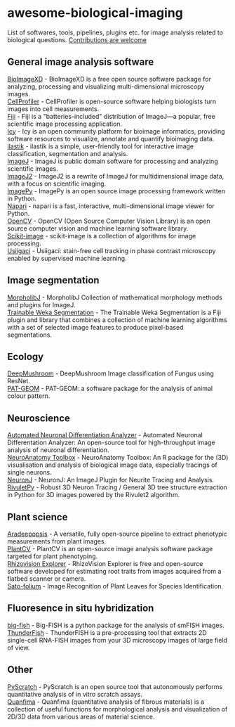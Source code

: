 # awesome-biological-imaging

List of softwares, tools, pipelines, plugins etc. for image analysis related to biological questions. [Contributions are welcome](https://github.com/hallvaaw/awesome-biological-image-analysis/blob/master/CONTRIBUTING.md)

## General image analysis software
[BioImageXD](https://bioimagexd.net) - BioImageXD is a free open source software package for analyzing, processing and visualizing multi-dimensional microscopy images.  
[CellProfiler](https://github.com/CellProfiler/CellProfiler) - CellProfiler is open-source software helping biologists turn images into cell measurements.  
[Fiji](https://github.com/fiji/fiji) - Fiji is a "batteries-included" distribution of ImageJ—a popular, free scientific image processing application.   
[Icy](https://github.com/Icy-imaging) - Icy is an open community platform for bioimage informatics, providing software resources to visualize, annotate and quantify bioimaging data.  
[ilastik](https://github.com/ilastik/ilastik) - ilastik is a simple, user-friendly tool for interactive image classification, segmentation and analysis.  
[ImageJ](https://github.com/imagej/ImageJ) - ImageJ is public domain software for processing and analyzing scientific images.  
[ImageJ2](https://github.com/imagej/imagej2) - ImageJ2 is a rewrite of ImageJ for multidimensional image data, with a focus on scientific imaging.   
[ImagePy](https://github.com/Image-Py/imagepy) - ImagePy is an open source image processing framework written in Python.  
[Napari](https://github.com/napari/napari) - napari is a fast, interactive, multi-dimensional image viewer for Python.   
[OpenCV](https://github.com/opencv/opencv) - OpenCV (Open Source Computer Vision Library) is an open source computer vision and machine learning software library.     
[Scikit-image](https://github.com/scikit-image/scikit-image) - scikit-image is a collection of algorithms for image processing.   
[Usiigaci](https://github.com/oist/usiigaci) - Usiigaci: stain-free cell tracking in phase contrast microscopy enabled by supervised machine learning.   


## Image segmentation
[MorpholibJ](https://github.com/ijpb/MorphoLibJ) - MorpholibJ Collection of mathematical morphology methods and plugins for ImageJ.   
[Trainable Weka Segmentation](https://github.com/fiji/Trainable_Segmentation) - The Trainable Weka Segmentation is a Fiji plugin and library that combines a collection of machine learning algorithms with a set of selected image features to produce pixel-based segmentations.   

## Ecology
[DeepMushroom](https://github.com/Olament/DeepMushroom) - DeepMushroom Image classification of Fungus using ResNet.  
[PAT-GEOM](http://ianzwchan.com/my-research/pat-geom/) - PAT-GEOM: a software package for the analysis of animal colour pattern.   


## Neuroscience
[Automated Neuronal Differentiation Analyzer](https://github.com/EskelandLab/ANDA) - Automated Neuronal Differentation Analyzer: An open-source tool for high-throughput image analysis of neuronal differentiation.   
[NeuroAnatomy Toolbox](https://github.com/natverse/nat) - NeuroAnatomy Toolbox: An R package for the (3D) visualisation and analysis of biological image data, especially tracings of single neurons.   
[NeuronJ](https://github.com/ImageScience/NeuronJ) - NeuronJ: An ImageJ Plugin for Neurite Tracing and Analysis.   
[RivuletPy](https://github.com/RivuletStudio/rivuletpy) - Robust 3D Neuron Tracing / General 3D tree structure extraction in Python for 3D images powered by the Rivulet2 algorithm.  


## Plant science

[Aradeepopsis](https://github.com/Gregor-Mendel-Institute/aradeepopsis) - A versatile, fully open-source pipeline to extract phenotypic measurements from plant images.   
[PlantCV](https://github.com/danforthcenter/plantcv) - PlantCV is an open-source image analysis software package targeted for plant phenotyping.   
[Rhizovision Explorer](https://github.com/rootphenomicslab/RhizoVisionExplorer) - RhizoVision Explorer is free and open-source software developed for estimating root traits from images acquired from a flatbed scanner or camera.   
[Sato-folium](https://github.com/hughpearse/Sato-folium) - Image Recognition of Plant Leaves for Species Identification.   


## Fluoresence in situ hybridization
[big-fish](https://github.com/fish-quant/big-fish) - Big-FISH is a python package for the analysis of smFISH images.   
[ThunderFish](https://github.com/aleks-szczure/ThunderFISH) - ThunderFISH is a pre-processing tool that extracts 2D single-cell RNA-FISH images from your 3D microscopy images of large field of view.   


## Other

[PyScratch](https://bitbucket.org/vladgaal/pyscratch_public.git/src) - PyScratch is an open source tool that autonomously performs quantitative analysis of in vitro scratch assays.  
[Quanfima](https://github.com/rshkarin/quanfima) - Quanfima (quantitative analysis of fibrous materials) is a collection of useful functions for morphological analysis and visualization of 2D/3D data from various areas of material science.  


